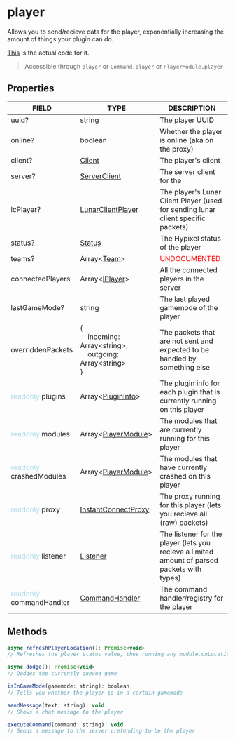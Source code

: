 # player

Allows you to send/recieve data for the player, exponentially increasing the amount of things your plugin can do.

[This](https://github.com/Solar-Tweaks/SolarStats/blob/main/src/player/Player.ts) is the actual code for it.

> Accessible through `player` or `Command.player` or `PlayerModule.player`

## Properties <!-- {docsify-ignore} -->

| FIELD | TYPE | DESCRIPTION |
| ----- | ---- | ----------- |
| uuid? | string | The player UUID |
| online? | boolean | Whether the player is online (aka on the proxy) |
| client? | [Client](Scope/player/Client.md) | The player's client |
| server? | [ServerClient](Scope/player/ServerClient.md) | The server client for the 
| lcPlayer? | [LunarClientPlayer](Scope/player/LunarClientPlayer.md) | The player's Lunar Client Player (used for sending lunar client specific packets) |
| status? | [Status](Scope/player/Status.md) | The Hypixel status of the player |
| teams? | Array&lt;[Team](Scope/player/Team.md)&gt; | <span style="color:red">UNDOCUMENTED</span> |
| connectedPlayers | Array&lt;[IPlayer](Scope/player/IPlayer.md)&gt; | All the connected players in the server |
| lastGameMode? | string | The last played gamemode of the player |
| overriddenPackets | {<br/>&nbsp;&nbsp;&nbsp;&nbsp;incoming: Array&lt;string&gt;,<br/>&nbsp;&nbsp;&nbsp;&nbsp;outgoing: Array&lt;string&gt;<br/>} | The packets that are not sent and expected to be handled by something else |
| <span style="color:lightblue">readonly</span> plugins | Array&lt;[PluginInfo](Scope/player/PluginInfo.md)&gt; | The plugin info for each plugin that is currently running on this player |
| <span style="color:lightblue">readonly</span> modules | Array&lt;[PlayerModule](Scope/player/PlayerModule.md)&gt; | The modules that are currently running for this player |
| <span style="color:lightblue">readonly</span> crashedModules | Array&lt;[PlayerModule](Scope/player/PlayerModule.md)&gt; | The modules that have currently crashed on this player |
| <span style="color:lightblue">readonly</span> proxy | [InstantConnectProxy](Scope/player/InstantConnectProxy.md) | The proxy running for this player (lets you recieve all (raw) packets) |
| <span style="color:lightblue">readonly</span> listener | [Listener](Scope/player/Listener.md) | The listener for the player (lets you recieve a limited amount of parsed packets with types) |
| <span style="color:lightblue">readonly</span> commandHandler | [CommandHandler](Scope/player/CommandHandler.md) | The command handler/registry for the player |

## Methods <!-- {docsify-ignore} -->

```javascript
async refreshPlayerLocation(): Promise<void>
// Refreshes the player status value, thus running any module.onLocationUpdate()'s

async dodge(): Promise<void>
// Dodges the currently queued game

isInGameMode(gamemode: string): boolean
// Tells you whether the player is in a certain gamemode

sendMessage(text: string): void
// Shows a chat message to the player

executeCommand(command: string): void
// Sends a message to the server pretending to be the player
```